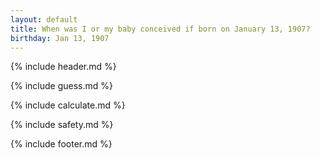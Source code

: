 ```yaml
---
layout: default
title: When was I or my baby conceived if born on January 13, 1907?
birthday: Jan 13, 1907
---
```


{% include header.md %}

{% include guess.md %}

{% include calculate.md %}

{% include safety.md %}

{% include footer.md %}



